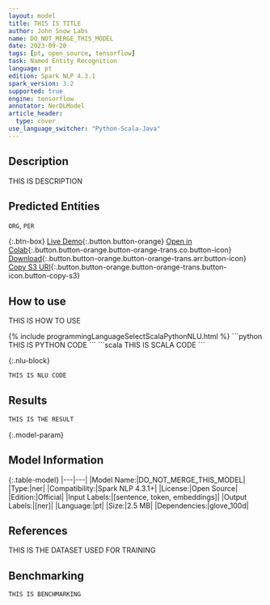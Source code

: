 ```yaml
---
layout: model
title: THIS IS TITLE
author: John Snow Labs
name: DO_NOT_MERGE_THIS_MODEL
date: 2023-09-20
tags: [pt, open_source, tensorflow]
task: Named Entity Recognition
language: pt
edition: Spark NLP 4.3.1
spark_version: 3.2
supported: true
engine: tensorflow
annotator: NerDLModel
article_header:
  type: cover
use_language_switcher: "Python-Scala-Java"
---
```


## Description

THIS IS DESCRIPTION

## Predicted Entities

`ORG`, `PER`

{:.btn-box}
[Live Demo](https://johnsnowlabs.atlassian.net/browse/ALAB-4278/LIVEDEMO){:.button.button-orange}
[Open in Colab](https://johnsnowlabs.atlassian.net/browse/ALAB-4278/RUBINCOLAB){:.button.button-orange.button-orange-trans.co.button-icon}
[Download](https://s3.amazonaws.com/auxdata.johnsnowlabs.com/public/models/DO_NOT_MERGE_THIS_MODEL_pt_4.3.1_3.2_1695231657221.zip){:.button.button-orange.button-orange-trans.arr.button-icon}
[Copy S3 URI](s3://auxdata.johnsnowlabs.com/public/models/DO_NOT_MERGE_THIS_MODEL_pt_4.3.1_3.2_1695231657221.zip){:.button.button-orange.button-orange-trans.button-icon.button-copy-s3}

## How to use

THIS IS HOW TO USE

<div class="tabs-box" markdown="1">
{% include programmingLanguageSelectScalaPythonNLU.html %}
```python
THIS IS PYTHON CODE
```
```scala
THIS IS SCALA CODE 
```

{:.nlu-block}
```python
THIS IS NLU CODE
```
</div>

## Results

```bash
THIS IS THE RESULT
```

{:.model-param}
## Model Information

{:.table-model}
|---|---|
|Model Name:|DO_NOT_MERGE_THIS_MODEL|
|Type:|ner|
|Compatibility:|Spark NLP 4.3.1+|
|License:|Open Source|
|Edition:|Official|
|Input Labels:|[sentence, token, embeddings]|
|Output Labels:|[ner]|
|Language:|pt|
|Size:|2.5 MB|
|Dependencies:|glove_100d|

## References

THIS IS THE DATASET USED FOR TRAINING

## Benchmarking

```bash
THIS IS BENCHMARKING
```